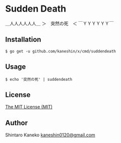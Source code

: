 # Sudden Death

＿人人人人人人＿
＞　突然の死　＜
￣ＹＹＹＹＹＹ￣

## Installation

```shell
$ go get -u github.com/kaneshin/x/cmd/suddendeath
```

## Usage

```shell
$ echo '突然の死' | suddendeath
```

## License

[The MIT License (MIT)](http://kaneshin.mit-license.org/)

## Author

Shintaro Kaneko <kaneshin0120@gmail.com>

